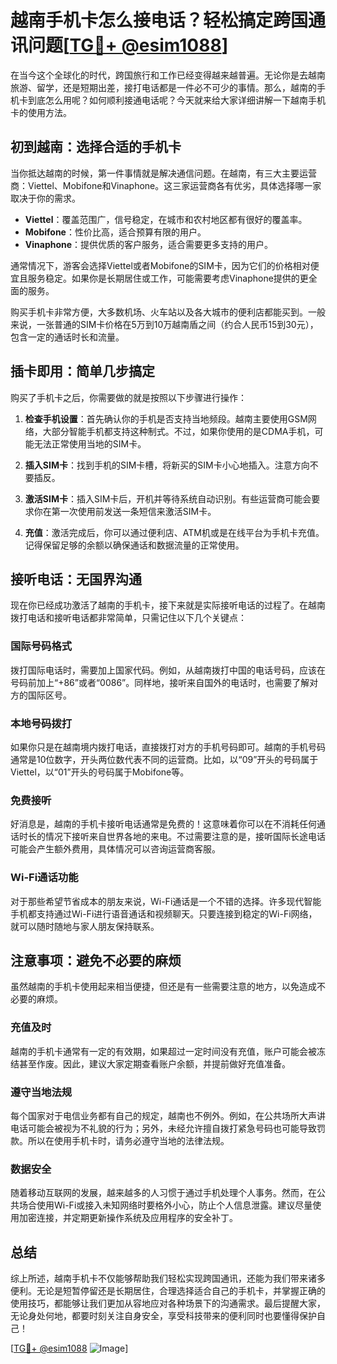 # 越南手机卡怎么接电话？轻松搞定跨国通讯问题[[TG💪+ @esim1088](https://t.me/s/esim1088)]

在当今这个全球化的时代，跨国旅行和工作已经变得越来越普遍。无论你是去越南旅游、留学，还是短期出差，接打电话都是一件必不可少的事情。那么，越南的手机卡到底怎么用呢？如何顺利接通电话呢？今天就来给大家详细讲解一下越南手机卡的使用方法。

## 初到越南：选择合适的手机卡

当你抵达越南的时候，第一件事情就是解决通信问题。在越南，有三大主要运营商：Viettel、Mobifone和Vinaphone。这三家运营商各有优劣，具体选择哪一家取决于你的需求。

- **Viettel**：覆盖范围广，信号稳定，在城市和农村地区都有很好的覆盖率。
- **Mobifone**：性价比高，适合预算有限的用户。
- **Vinaphone**：提供优质的客户服务，适合需要更多支持的用户。

通常情况下，游客会选择Viettel或者Mobifone的SIM卡，因为它们的价格相对便宜且服务稳定。如果你是长期居住或工作，可能需要考虑Vinaphone提供的更全面的服务。

购买手机卡非常方便，大多数机场、火车站以及各大城市的便利店都能买到。一般来说，一张普通的SIM卡价格在5万到10万越南盾之间（约合人民币15到30元），包含一定的通话时长和流量。

## 插卡即用：简单几步搞定

购买了手机卡之后，你需要做的就是按照以下步骤进行操作：

1. **检查手机设置**：首先确认你的手机是否支持当地频段。越南主要使用GSM网络，大部分智能手机都支持这种制式。不过，如果你使用的是CDMA手机，可能无法正常使用当地的SIM卡。

2. **插入SIM卡**：找到手机的SIM卡槽，将新买的SIM卡小心地插入。注意方向不要插反。

3. **激活SIM卡**：插入SIM卡后，开机并等待系统自动识别。有些运营商可能会要求你在第一次使用前发送一条短信来激活SIM卡。

4. **充值**：激活完成后，你可以通过便利店、ATM机或是在线平台为手机卡充值。记得保留足够的余额以确保通话和数据流量的正常使用。

## 接听电话：无国界沟通

现在你已经成功激活了越南的手机卡，接下来就是实际接听电话的过程了。在越南拨打电话和接听电话都非常简单，只需记住以下几个关键点：

### 国际号码格式

拨打国际电话时，需要加上国家代码。例如，从越南拨打中国的电话号码，应该在号码前加上“+86”或者“0086”。同样地，接听来自国外的电话时，也需要了解对方的国际区号。

### 本地号码拨打

如果你只是在越南境内拨打电话，直接拨打对方的手机号码即可。越南的手机号码通常是10位数字，开头两位数代表不同的运营商。比如，以“09”开头的号码属于Viettel，以“01”开头的号码属于Mobifone等。

### 免费接听

好消息是，越南的手机卡接听电话通常是免费的！这意味着你可以在不消耗任何通话时长的情况下接听来自世界各地的来电。不过需要注意的是，接听国际长途电话可能会产生额外费用，具体情况可以咨询运营商客服。

### Wi-Fi通话功能

对于那些希望节省成本的朋友来说，Wi-Fi通话是一个不错的选择。许多现代智能手机都支持通过Wi-Fi进行语音通话和视频聊天。只要连接到稳定的Wi-Fi网络，就可以随时随地与家人朋友保持联系。

## 注意事项：避免不必要的麻烦

虽然越南的手机卡使用起来相当便捷，但还是有一些需要注意的地方，以免造成不必要的麻烦。

### 充值及时

越南的手机卡通常有一定的有效期，如果超过一定时间没有充值，账户可能会被冻结甚至作废。因此，建议大家定期查看账户余额，并提前做好充值准备。

### 遵守当地法规

每个国家对于电信业务都有自己的规定，越南也不例外。例如，在公共场所大声讲电话可能会被视为不礼貌的行为；另外，未经允许擅自拨打紧急号码也可能导致罚款。所以在使用手机卡时，请务必遵守当地的法律法规。

### 数据安全

随着移动互联网的发展，越来越多的人习惯于通过手机处理个人事务。然而，在公共场合使用Wi-Fi或接入未知网络时要格外小心，防止个人信息泄露。建议尽量使用加密连接，并定期更新操作系统及应用程序的安全补丁。

## 总结

综上所述，越南手机卡不仅能够帮助我们轻松实现跨国通讯，还能为我们带来诸多便利。无论是短暂停留还是长期居住，合理选择适合自己的手机卡，并掌握正确的使用技巧，都能够让我们更加从容地应对各种场景下的沟通需求。最后提醒大家，无论身处何地，都要时刻关注自身安全，享受科技带来的便利同时也要懂得保护自己！

[[TG💪+ @esim1088](https://t.me/s/esim1088) ![Image](https://i.postimg.cc/4NQfJmqS/Snipaste-2025-05-13-00-14-12.png)]